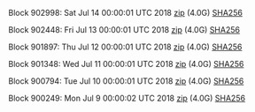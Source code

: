 Block 902998: Sat Jul 14 00:00:01 UTC 2018 [zip](https://dash-bootstrap.ams3.digitaloceanspaces.com/mainnet/2018-07-14/bootstrap.dat.zip) (4.0G) [SHA256](https://dash-bootstrap.ams3.digitaloceanspaces.com/mainnet/2018-07-14/sha256.txt)

Block 902448: Fri Jul 13 00:00:01 UTC 2018 [zip](https://dash-bootstrap.ams3.digitaloceanspaces.com/mainnet/2018-07-13/bootstrap.dat.zip) (4.0G) [SHA256](https://dash-bootstrap.ams3.digitaloceanspaces.com/mainnet/2018-07-13/sha256.txt)

Block 901897: Thu Jul 12 00:00:01 UTC 2018 [zip](https://dash-bootstrap.ams3.digitaloceanspaces.com/mainnet/2018-07-12/bootstrap.dat.zip) (4.0G) [SHA256](https://dash-bootstrap.ams3.digitaloceanspaces.com/mainnet/2018-07-12/sha256.txt)

Block 901348: Wed Jul 11 00:00:01 UTC 2018 [zip](https://dash-bootstrap.ams3.digitaloceanspaces.com/mainnet/2018-07-11/bootstrap.dat.zip) (4.0G) [SHA256](https://dash-bootstrap.ams3.digitaloceanspaces.com/mainnet/2018-07-11/sha256.txt)

Block 900794: Tue Jul 10 00:00:01 UTC 2018 [zip](https://dash-bootstrap.ams3.digitaloceanspaces.com/mainnet/2018-07-10/bootstrap.dat.zip) (4.0G) [SHA256](https://dash-bootstrap.ams3.digitaloceanspaces.com/mainnet/2018-07-10/sha256.txt)

Block 900249: Mon Jul  9 00:00:02 UTC 2018 [zip](https://dash-bootstrap.ams3.digitaloceanspaces.com/mainnet/2018-07-09/bootstrap.dat.zip) (4.0G) [SHA256](https://dash-bootstrap.ams3.digitaloceanspaces.com/mainnet/2018-07-09/sha256.txt)
